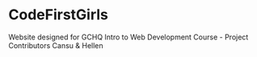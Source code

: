 # CodeFirstGirls
Website designed for GCHQ Intro to Web Development Course - Project Contributors Cansu &amp; Hellen
